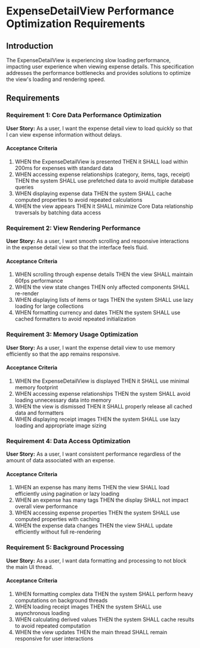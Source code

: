 # ExpenseDetailView Performance Optimization Requirements

## Introduction

The ExpenseDetailView is experiencing slow loading performance, impacting user experience when viewing expense details. This specification addresses the performance bottlenecks and provides solutions to optimize the view's loading and rendering speed.

## Requirements

### Requirement 1: Core Data Performance Optimization

**User Story:** As a user, I want the expense detail view to load quickly so that I can view expense information without delays.

#### Acceptance Criteria

1. WHEN the ExpenseDetailView is presented THEN it SHALL load within 200ms for expenses with standard data
2. WHEN accessing expense relationships (category, items, tags, receipt) THEN the system SHALL use prefetched data to avoid multiple database queries
3. WHEN displaying expense data THEN the system SHALL cache computed properties to avoid repeated calculations
4. WHEN the view appears THEN it SHALL minimize Core Data relationship traversals by batching data access

### Requirement 2: View Rendering Performance

**User Story:** As a user, I want smooth scrolling and responsive interactions in the expense detail view so that the interface feels fluid.

#### Acceptance Criteria

1. WHEN scrolling through expense details THEN the view SHALL maintain 60fps performance
2. WHEN the view state changes THEN only affected components SHALL re-render
3. WHEN displaying lists of items or tags THEN the system SHALL use lazy loading for large collections
4. WHEN formatting currency and dates THEN the system SHALL use cached formatters to avoid repeated initialization

### Requirement 3: Memory Usage Optimization

**User Story:** As a user, I want the expense detail view to use memory efficiently so that the app remains responsive.

#### Acceptance Criteria

1. WHEN the ExpenseDetailView is displayed THEN it SHALL use minimal memory footprint
2. WHEN accessing expense relationships THEN the system SHALL avoid loading unnecessary data into memory
3. WHEN the view is dismissed THEN it SHALL properly release all cached data and formatters
4. WHEN displaying receipt images THEN the system SHALL use lazy loading and appropriate image sizing

### Requirement 4: Data Access Optimization

**User Story:** As a user, I want consistent performance regardless of the amount of data associated with an expense.

#### Acceptance Criteria

1. WHEN an expense has many items THEN the view SHALL load efficiently using pagination or lazy loading
2. WHEN an expense has many tags THEN the display SHALL not impact overall view performance
3. WHEN accessing expense properties THEN the system SHALL use computed properties with caching
4. WHEN the expense data changes THEN the view SHALL update efficiently without full re-rendering

### Requirement 5: Background Processing

**User Story:** As a user, I want data formatting and processing to not block the main UI thread.

#### Acceptance Criteria

1. WHEN formatting complex data THEN the system SHALL perform heavy computations on background threads
2. WHEN loading receipt images THEN the system SHALL use asynchronous loading
3. WHEN calculating derived values THEN the system SHALL cache results to avoid repeated computation
4. WHEN the view updates THEN the main thread SHALL remain responsive for user interactions